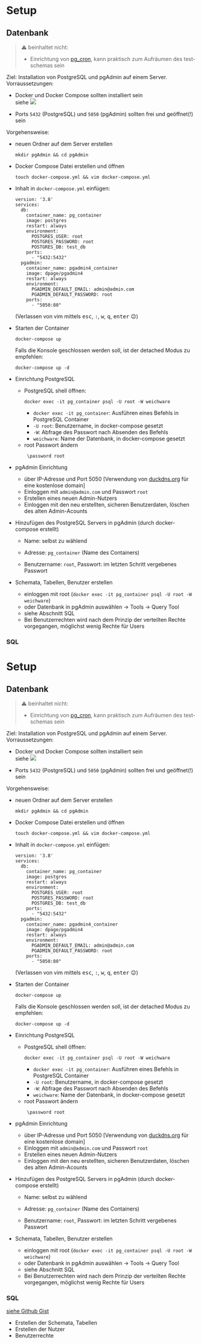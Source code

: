 # Setup

## Datenbank
>⚠️ beinhaltet nicht:
>    - Einrichtung von [pg_cron](https://github.com/citusdata/pg_cron), kann praktisch zum Aufräumen des test-schemas sein

Ziel: Installation von PostgreSQL und pgAdmin auf einem Server.  
Vorraussetzungen:
- Docker und Docker Compose sollten installiert sein  
    siehe [![](https://docs.docker.com/images/docker-docs-logo.svg)](https://docs.docker.com)

- Ports `5432` (PostgreSQL) und `5050` (pgAdmin) sollten frei und geöffnet(!) sein

Vorgehensweise:
- neuen Ordner auf dem Server erstellen
    ```
    mkdir pgAdmin && cd pgAdmin
    ```

- Docker Compose Datei erstellen und öffnen
    ```
    touch docker-compose.yml && vim docker-compose.yml
    ```

- Inhalt in `docker-compose.yml` einfügen:
    ```
    version: '3.8'
    services:
      db:
        container_name: pg_container
        image: postgres
        restart: always
        environment:
          POSTGRES_USER: root
          POSTGRES_PASSWORD: root
          POSTGRES_DB: test_db
        ports:
          - "5432:5432"
      pgadmin:
        container_name: pgadmin4_container
        image: dpage/pgadmin4
        restart: always
        environment:
          PGADMIN_DEFAULT_EMAIL: admin@admin.com
          PGADMIN_DEFAULT_PASSWORD: root
        ports:
          - "5050:80"
    ```
    (Verlassen von vim mittels <kbd>esc</kbd>, <kbd>:</kbd>, <kbd>w</kbd>, <kbd>q</kbd>, <kbd>enter</kbd> 😉)

- Starten der Container
    ```
    docker-compose up
    ```
    Falls die Konsole geschlossen werden soll, ist der detached Modus zu empfehlen:
    ```
    docker-compose up -d
    ```

- Einrichtung PostgreSQL
    - PostgreSQL shell öffnen:
        ```
        docker exec -it pg_container psql -U root -W weichware
        ```
        - `docker exec -it pg_container`: Ausführen eines Befehls in PostgreSQL Container
        - `-U root`: Benutzername, in docker-compose gesetzt
        - `-W`: Abfrage des Passwort nach Absenden des Befehls
        - `weichware`: Name der Datenbank, in docker-compose gesetzt
    - root Passwort ändern
        ```
         \password root
        ```

- pgAdmin Einrichtung
    - über IP-Adresse und Port 5050 [Verwendung von [duckdns.org](https://www.duckdns.org/) für eine kostenlose domain]
    - Einloggen mit `admin@admin.com` und Passwort `root`
    - Erstellen eines neuen Admin-Nutzers
    - Einloggen mit den neu erstellten, sicheren Benutzerdaten, löschen des alten Admin-Acounts

- Hinzufügen des PostgreSQL Servers in pgAdmin (durch docker-compose erstellt)
    - Name: selbst zu wählend
    - Adresse: `pg_container` (Name des Containers)

    - Benutzername: `root`, Passwort: im letzten Schritt vergebenes Passwort

- Schemata, Tabellen, Benutzer erstellen
    - einloggen mit root (`docker exec -it pg_container psql -U root -W weichware`)
    - oder Datenbank in pgAdmin auswählen -> Tools -> Query Tool
    - siehe Abschnitt SQL
    - Bei Benutzerrechten wird nach dem Prinzip der verteilten Rechte vorgegangen, möglichst wenig Rechte für Users
### SQL
# Setup

## Datenbank
>⚠️ beinhaltet nicht:
>    - Einrichtung von [pg_cron](https://github.com/citusdata/pg_cron), kann praktisch zum Aufräumen des test-schemas sein

Ziel: Installation von PostgreSQL und pgAdmin auf einem Server.  
Vorraussetzungen:
- Docker und Docker Compose sollten installiert sein  
    siehe [![](https://docs.docker.com/images/docker-docs-logo.svg)](https://docs.docker.com)

- Ports `5432` (PostgreSQL) und `5050` (pgAdmin) sollten frei und geöffnet(!) sein

Vorgehensweise:
- neuen Ordner auf dem Server erstellen
    ```
    mkdir pgAdmin && cd pgAdmin
    ```

- Docker Compose Datei erstellen und öffnen
    ```
    touch docker-compose.yml && vim docker-compose.yml
    ```

- Inhalt in `docker-compose.yml` einfügen:
    ```
    version: '3.8'
    services:
      db:
        container_name: pg_container
        image: postgres
        restart: always
        environment:
          POSTGRES_USER: root
          POSTGRES_PASSWORD: root
          POSTGRES_DB: test_db
        ports:
          - "5432:5432"
      pgadmin:
        container_name: pgadmin4_container
        image: dpage/pgadmin4
        restart: always
        environment:
          PGADMIN_DEFAULT_EMAIL: admin@admin.com
          PGADMIN_DEFAULT_PASSWORD: root
        ports:
          - "5050:80"
    ```
    (Verlassen von vim mittels <kbd>esc</kbd>, <kbd>:</kbd>, <kbd>w</kbd>, <kbd>q</kbd>, <kbd>enter</kbd> 😉)

- Starten der Container
    ```
    docker-compose up
    ```
    Falls die Konsole geschlossen werden soll, ist der detached Modus zu empfehlen:
    ```
    docker-compose up -d
    ```

- Einrichtung PostgreSQL
    - PostgreSQL shell öffnen:
        ```
        docker exec -it pg_container psql -U root -W weichware
        ```
        - `docker exec -it pg_container`: Ausführen eines Befehls in PostgreSQL Container
        - `-U root`: Benutzername, in docker-compose gesetzt
        - `-W`: Abfrage des Passwort nach Absenden des Befehls
        - `weichware`: Name der Datenbank, in docker-compose gesetzt
    - root Passwort ändern
        ```
         \password root
        ```

- pgAdmin Einrichtung
    - über IP-Adresse und Port 5050 [Verwendung von [duckdns.org](https://www.duckdns.org/) für eine kostenlose domain]
    - Einloggen mit `admin@admin.com` und Passwort `root`
    - Erstellen eines neuen Admin-Nutzers
    - Einloggen mit den neu erstellten, sicheren Benutzerdaten, löschen des alten Admin-Acounts

- Hinzufügen des PostgreSQL Servers in pgAdmin (durch docker-compose erstellt)
    - Name: selbst zu wählend
    - Adresse: `pg_container` (Name des Containers)

    - Benutzername: `root`, Passwort: im letzten Schritt vergebenes Passwort

- Schemata, Tabellen, Benutzer erstellen
    - einloggen mit root (`docker exec -it pg_container psql -U root -W weichware`)
    - oder Datenbank in pgAdmin auswählen -> Tools -> Query Tool
    - siehe Abschnitt SQL
    - Bei Benutzerrechten wird nach dem Prinzip der verteilten Rechte vorgegangen, möglichst wenig Rechte für Users
### SQL

[siehe Github Gist](https://gist.github.com/joshuajeschek/c4c8866bdc6cd23564a9d962bce718c1.js)
<script src="https://gist.github.com/joshuajeschek/c4c8866bdc6cd23564a9d962bce718c1.js" ></script>

- Erstellen der Schemata, Tabellen
- Erstellen der Nutzer
- Benutzerrechte
